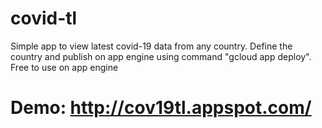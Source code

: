 # covid-tl

Simple app to view latest covid-19 data from any country.
Define the country and publish on app engine using command "gcloud app deploy".
Free to use on app engine

# Demo: http://cov19tl.appspot.com/

